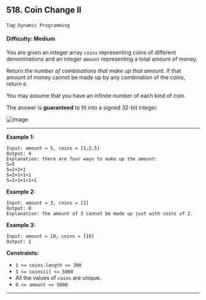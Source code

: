 ## 518. Coin Change II

```Tag```: ```Dynamic Programming```

#### Difficulty: Medium

You are given an integer array ```coins``` representing coins of different denominations and an integer ```amount``` representing a total amount of money.

Return _the number of combinations that make up that amount_. If that amount of money cannot be made up by any combination of the coins, return ```0```.

You may assume that you have an infinite number of each kind of coin.

The answer is __guaranteed__ to fit into a signed 32-bit integer.

![image](https://user-images.githubusercontent.com/35042430/220194290-dcae9f4b-32b1-449e-bb21-1e64a7eecbbb.png)

---

__Example 1:__
```
Input: amount = 5, coins = [1,2,5]
Output: 4
Explanation: there are four ways to make up the amount:
5=5
5=2+2+1
5=2+1+1+1
5=1+1+1+1+1
```

__Example 2:__
```
Input: amount = 3, coins = [2]
Output: 0
Explanation: the amount of 3 cannot be made up just with coins of 2.
```

__Example 3:__
```
Input: amount = 10, coins = [10]
Output: 1
```

__Constraints:__

- ```1 <= coins.length <= 300```
- ```1 <= coins[i] <= 5000```
- All the values of ```coins``` are unique.
- ```0 <= amount <= 5000```

---
